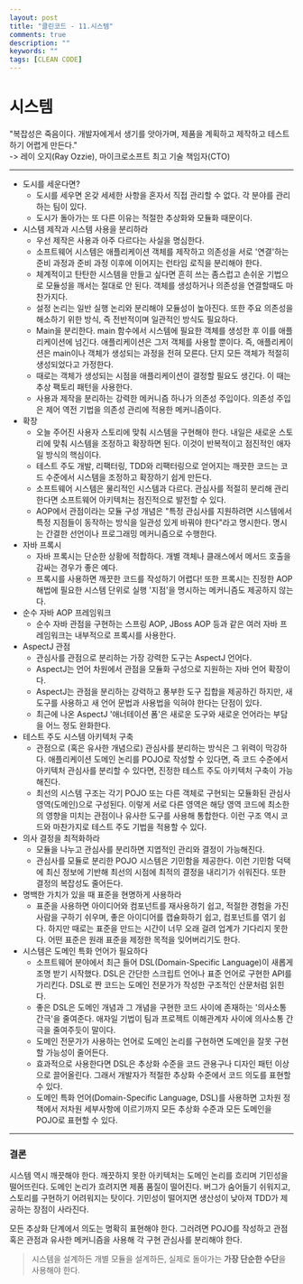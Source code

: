 ```yaml
---
layout: post
title: "클린코드 - 11.시스템"
comments: true
description: ""
keywords: ""
tags: [CLEAN CODE]
---
```


# 시스템
"복잡성은 죽음이다. 개발자에게서 생기를 앗아가며, 제품을 계획하고 제작하고 테스트하기 어렵게 만든다."<br/>
-> 레이 오지(Ray Ozzie), 마이크로소프트 최고 기술 책임자(CTO)
<hr/>

* 도시를 세운다면?
  * 도시를 세우면 온갖 세세한 사항을 혼자서 직접 관리할 수 없다. 각 분야를 관리하는 팀이 있다.
  * 도시가 돌아가는 또 다른 이유는 적절한 추상화와 모듈화 때문이다.
* 시스템 제작과 시스템 사용을 분리하라
  * 우선 제작은 사용과 아주 다르다는 사실을 명심한다.
  * 소프트웨어 시스템은 애플리케이션 객체를 제작하고 의존성을 서로 '연결'하는 준비 과정과 준비 과정 이후에 이어지는 런타임 로직을 분리해야 한다.
  * 체계적이고 탄탄한 시스템을 만들고 싶다면 흔히 쓰는 좀스럽고 손쉬운 기법으로 모듈성을 깨서는 절대로 안 된다. 객체를 생성하거나 의존성을 연결할때도 마찬가지다.
  * 설정 논리는 일반 실행 논리와 분리해야 모듈성이 높아진다. 또한 주요 의존성을 해소하기 위한 방식, 즉 전반적이며 일관적인 방식도 필요하다.
  * Main을 분리한다. main 함수에서 시스템에 필요한 객체를 생성한 후 이를 애플리케이션에 넘긴다. 애플리케이션은 그저 객체를 사용할 뿐이다. 즉, 애플리케이션은 main이나 객체가 생성되는 과정을 전혀 모른다. 단지 모든 객체가 적절히 생성되었다고 가정한다.
  * 때로는 객체가 생성되는 시점을 애플리케이션이 결정할 필요도 생긴다. 이 때는 추상 팩토리 패턴을 사용한다.
  * 사용과 제작을 분리하는 강력한 메커니즘 하나가 의존성 주입이다. 의존성 주입은 제어 역전 기법을 의존성 관리에 적용한 메커니즘이다.
* 확장
  * 오늘 주어진 사용자 스토리에 맞춰 시스템을 구현해야 한다. 내일은 새로운 스토리에 맞춰 시스템을 조정하고 확장하면 된다. 이것이 반복적이고 점진적인 애자일 방식의 핵심이다.
  * 테스트 주도 개발, 리팩터링, TDD와 리팩터링으로 얻어지는 깨끗한 코드는 코드 수준에서 시스템을 조정하고 확장하기 쉽게 만든다.
  * 소프트웨어 시스템은 물리적인 시스템과 다르다. 관심사를 적절히 분리해 관리한다면 소프트웨어 아키텍처는 점진적으로 발전할 수 있다.
  * AOP에서 관점이라는 모듈 구성 개념은 "특정 관심사를 지원하려면 시스템에서 특정 지점들이 동작하는 방식을 일관성 있게 바꿔야 한다"라고 명시한다. 명시는 간결한 선언이나 프로그래밍 메커니즘으로 수행한다.
* 자바 프록시
  * 자바 프록시는 단순한 상황에 적합하다. 개별 객체나 클래스에서 메서드 호출을 감싸는 경우가 좋은 예다.
  * 프록시를 사용하면 깨끗한 코드를 작성하기 어렵다! 또한 프록시는 진정한 AOP 해법에 필요한 시스템 단위로 실행 '지점'을 명시하는 메커니즘도 제공하지 않는다.
* 순수 자바 AOP 프레임워크
  * 순수 자바 관점을 구현하는 스프링 AOP, JBoss AOP 등과 같은 여러 자바 프레임워크는 내부적으로 프록시를 사용한다.
* AspectJ 관점
  * 관심사를 관점으로 분리하는 가장 강력한 도구는 AspectJ 언어다.
  * AspectJ는 언어 차원에서 관점을 모듈화 구성으로 지원하는 자바 언어 확장이다.
  * AspectJ는 관점을 분리하는 강력하고 풍부한 도구 집합을 제공하긴 하지만, 새 도구를 사용하고 새 언어 문법과 사용법을 익혀야 한다는 단점이 있다.
  * 최근에 나온 AspectJ '애너테이션 폼'은 새로운 도구와 새로운 언어라는 부담을 어느 정도 완화한다.
* 테스트 주도 시스템 아키텍처 구축
  * 관점으로 (혹은 유사한 개념으로) 관심사를 분리하는 방식은 그 위력이 막강하다. 애플리케이션 도메인 논리를 POJO로 작성할 수 있다면, 즉 코드 수준에서 아키텍처 관심사를 분리할 수 있다면, 진정한 테스트 주도 아키텍처 구축이 가능해진다.
  * 최선의 시스템 구조는 각기 POJO 또는 다른 객체로 구현되는 모듈화된 관심사 영역(도메인)으로 구성된다. 이렇게 서로 다른 영역은 해당 영역 코드에 최소한의 영향을 미치는 관점이나 유사한 도구를 사용해 통합한다. 이런 구조 역시 코드와 마찬가지로 테스트 주도 기법을 적용할 수 있다.
* 의사 결정을 최적화하라
  * 모듈을 나누고 관심사를 분리하면 지엽적인 관리와 결정이 가능해진다.
  * 관심사를 모듈로 분리한 POJO 시스템은 기민함을 제공한다. 이런 기민함 덕택에 최신 정보에 기반해 최선의 시점에 최적의 결정을 내리기가 쉬워진다. 또한 결정의 복잡성도 줄어든다.
* 명백한 가치가 있을 때 표준을 현명하게 사용하라
  * 표준을 사용하면 아이디어와 컴포넌트를 재사용하기 쉽고, 적절한 경험을 가진 사람을 구하기 쉬우며, 좋은 아이디어를 캡슐화하기 쉽고, 컴포넌트를 엮기 쉽다. 하지만 때로는 표준을 만드는 시간이 너무 오래 걸려 업계가 기다리지 못한다. 어떤 표준은 원래 표준을 제정한 목적을 잊어버리기도 한다.
* 시스템은 도메인 특화 언어가 필요하다
  * 소프트웨어 분야에서 최근 들어 DSL(Domain-Specific Language)이 새롭게 조명 받기 시작했다. DSL은 간단한 스크립트 언어나 표준 언어로 구현한 API를 가리킨다. DSL로 짠 코드는 도메인 전문가가 작성한 구조적인 산문처럼 읽힌다.
  * 좋은 DSL은 도메인 개념과 그 개념을 구현한 코드 사이에 존재하는 '의사소통 간극'을 줄여준다. 애자일 기법이 팀과 프로젝트 이해관계자 사이에 의사소통 간극을 줄여주듯이 말이다.
  * 도메인 전문가가 사용하는 언어로 도메인 논리를 구현하면 도메인을 잘못 구현할 가능성이 줄어든다.
  * 효과적으로 사용한다면 DSL은 추상화 수준을 코드 관용구나 디자인 패턴 이상으로 끌어올린다. 그래서 개발자가 적절한 추상화 수준에서 코드 의도를 표현할 수 있다.
  * 도메인 특화 언어(Domain-Specific Language, DSL)를 사용하면 고차원 정책에서 저차원 세부사항에 이르기까지 모든 추상화 수준과 모든 도메인을 POJO로 표현할 수 있다.
<hr/>

### 결론
시스템 역시 깨끗해야 한다. 깨끗하지 못한 아키텍처는 도메인 논리를 흐리며 기민성을 떨어뜨린다. 도메인 논리가 흐려지면 제품 품질이 떨어진다. 버그가 숨어들기 쉬워지고, 스토리를 구현하기 어려워지는 탓이다. 기민성이 떨어지면 생산성이 낮아져 TDD가 제공하는 장점이 사라진다.

모든 추상화 단계에서 의도는 명확히 표현해야 한다. 그러려면 POJO를 작성하고 관점 혹은 관점과 유사한 메커니즘을 사용해 각 구현 관심사를 분리해야 한다.
> 시스템을 설계하든 개별 모듈을 설계하든, 실제로 돌아가는 **가장 단순한 수단**을 사용해야 한다.
